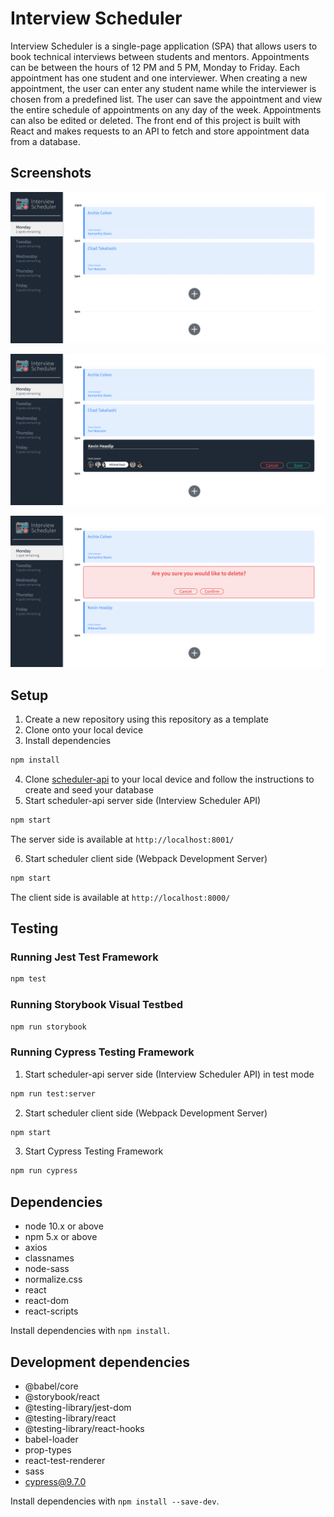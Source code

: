 # Interview Scheduler

Interview Scheduler is a single-page application (SPA) that allows users to book technical interviews between students and mentors. Appointments can be between the hours of 12 PM and 5 PM, Monday to Friday. Each appointment has one student and one interviewer. When creating a new appointment, the user can enter any student name while the interviewer is chosen from a predefined list. The user can save the appointment and view the entire schedule of appointments on any day of the week. Appointments can also be edited or deleted. The front end of this project is built with React and makes requests to an API to fetch and store appointment data from a database.

## Screenshots

!["Main interface"](https://github.com/kevinheaslip/scheduler/blob/master/docs/application.png?raw=true)

!["Adding an appointment"](https://github.com/kevinheaslip/scheduler/blob/master/docs/appointment-form.png?raw=true)

!["Deleting an appointment"](https://github.com/kevinheaslip/scheduler/blob/master/docs/delete-confirmation.png?raw=true)

## Setup

1. Create a new repository using this repository as a template
2. Clone onto your local device
3. Install dependencies
  ```sh
  npm install
  ```
4. Clone [scheduler-api](https://github.com/kevinheaslip/scheduler-api) to your local device and follow the instructions to create and seed your database
5. Start scheduler-api server side (Interview Scheduler API)
  ```sh
  npm start
  ```
  The server side is available at ```http://localhost:8001/```

6. Start scheduler client side (Webpack Development Server)
  ```sh
  npm start
  ```
  The client side is available at ```http://localhost:8000/```

## Testing

### Running Jest Test Framework

```sh
npm test
```

### Running Storybook Visual Testbed

```sh
npm run storybook
```

### Running Cypress Testing Framework

1. Start scheduler-api server side (Interview Scheduler API) in test mode
  ```sh
  npm run test:server
  ```

2. Start scheduler client side (Webpack Development Server)
  ```sh
  npm start
  ```

3. Start Cypress Testing Framework
```sh
npm run cypress
```


## Dependencies

- node 10.x or above
- npm 5.x or above
- axios
- classnames
- node-sass
- normalize.css
- react
- react-dom
- react-scripts

Install dependencies with ```npm install```.

## Development dependencies

- @babel/core
- @storybook/react
- @testing-library/jest-dom
- @testing-library/react
- @testing-library/react-hooks
- babel-loader
- prop-types
- react-test-renderer
- sass
- cypress@9.7.0

Install dependencies with ```npm install --save-dev```.